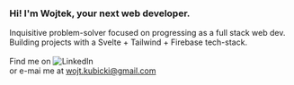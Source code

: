 ### Hi! I'm Wojtek, your next web developer.
Inquisitive problem-solver focused on progressing as a full stack web dev.<br/>
Building projects with a Svelte + Tailwind + Firebase tech-stack.<br/>
<br/>
Find me on ![LinkedIn](https://www.linkedin.com/in/wojciech-kubicki-607197282/)<br/>
or e-mai me at wojt.kubicki@gmail.com

